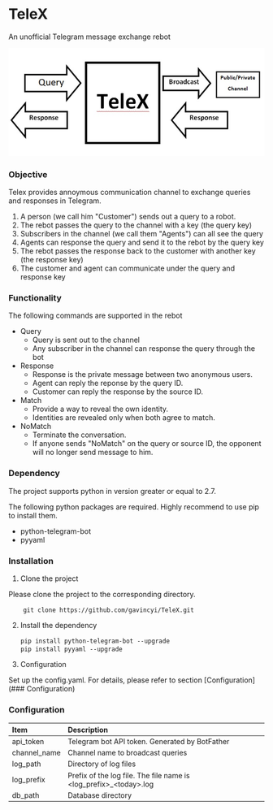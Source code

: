 # TeleX
An unofficial Telegram message exchange rebot

![alt tag](https://github.com/gavincyi/TeleX/blob/master/doc/flow.jpg)

### Objective

Telex provides annoymous communication channel to exchange queries and responses in Telegram. 

1. A person (we call him "Customer") sends out a query to a robot. 
2. The rebot passes the query to the channel with a key (the query key)
3. Subscribers in the channel (we call them "Agents") can all see the query
4. Agents can response the query and send it to the rebot by the query key
5. The rebot passes the response back to the customer with another key (the response key)
6. The customer and agent can communicate under the query and response key

### Functionality

The following commands are supported in the rebot
* Query 
  - Query is sent out to the channel
  - Any subscriber in the channel can response the query through the bot
* Response 
  - Response is the private message between two anonymous users.
  - Agent can reply the reponse by the query ID.
  - Customer can reply the response by the source ID.
* Match 
  - Provide a way to reveal the own identity. 
  - Identities are revealed only when both agree to match.
* NoMatch
  - Terminate the conversation.
  - If anyone sends "NoMatch" on the query or source ID, the opponent will no longer send message to him.

### Dependency
The project supports python in version greater or equal to 2.7.

The following python packages are required. Highly recommend to use pip to install them.
* python-telegram-bot
* pyyaml

### Installation

1.  Clone the project

  Please clone the project to the corresponding directory.

        git clone https://github.com/gavincyi/TeleX.git

2.  Install the dependency

        pip install python-telegram-bot --upgrade
        pip install pyyaml --upgrade

3.  Configuration

  Set up the config.yaml. For details, please refer to section [Configuration](### Configuration)

### Configuration ###

| Item | Description|
|:-----|:-----|
| api_token | Telegram bot API token. Generated by BotFather |
| channel_name | Channel name to broadcast queries |
| log_path | Directory of log files |
| log_prefix | Prefix of the log file. The file name is \<log_prefix\>_\<today\>.log |
| db_path | Database directory |







